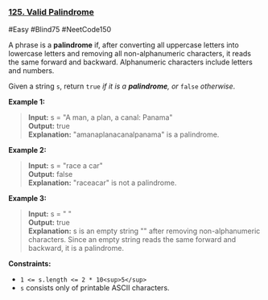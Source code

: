 ### [125. Valid Palindrome](https://leetcode.com/problems/valid-palindrome/)

#Easy #Blind75 #NeetCode150

A phrase is a **palindrome** if, after converting all uppercase letters into lowercase letters and removing all non-alphanumeric characters, it reads the same forward and backward. Alphanumeric characters include letters and numbers.

Given a string `s`, return `true` _if it is a **palindrome**, or_ `false` _otherwise_.

**Example 1:**

> **Input:** s = "A man, a plan, a canal: Panama"  
> **Output:** true  
> **Explanation:** "amanaplanacanalpanama" is a palindrome.

**Example 2:**

> **Input:** s = "race a car"  
> **Output:** false  
> **Explanation:** "raceacar" is not a palindrome.

**Example 3:**

> **Input:** s = " "  
> **Output:** true  
> **Explanation:** s is an empty string "" after removing non-alphanumeric characters. Since an empty string reads the same forward and backward, it is a palindrome.

**Constraints:**

- `1 <= s.length <= 2 * 10<sup>5</sup>`
- `s` consists only of printable ASCII characters.
